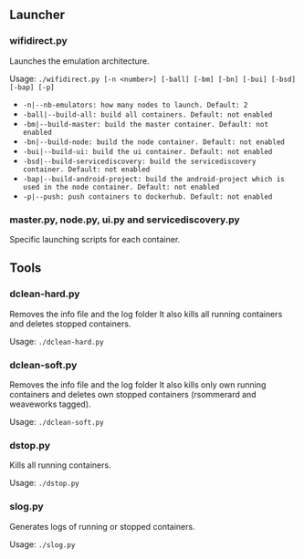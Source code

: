 ## Launcher


### wifidirect.py

Launches the emulation architecture.

Usage: `./wifidirect.py [-n <number>] [-ball] [-bm] [-bn] [-bui] [-bsd] [-bap] [-p]`

- `-n|--nb-emulators: how many nodes to launch. Default: 2`
- `-ball|--build-all: build all containers. Default: not enabled`
- `-bm|--build-master: build the master container. Default: not enabled`
- `-bn|--build-node: build the node container. Default: not enabled`
- `-bui|--build-ui: build the ui container. Default: not enabled`
- `-bsd|--build-servicediscovery: build the servicediscovery container. Default: not enabled`
- `-bap|--build-android-project: build the android-project which is used in the node container. Default: not enabled`
- `-p|--push: push containers to dockerhub. Default: not enabled`


### master.py, node.py, ui.py and servicediscovery.py

Specific launching scripts for each container.



## Tools


### dclean-hard.py

Removes the info file and the log folder
It also kills all running containers and deletes stopped containers.

Usage: `./dclean-hard.py`


### dclean-soft.py

Removes the info file and the log folder
It also kills only own running containers and deletes own stopped containers (rsommerard and weaveworks tagged).

Usage: `./dclean-soft.py`


### dstop.py

Kills all running containers.

Usage: `./dstop.py`


### slog.py

Generates logs of running or stopped containers.

Usage: `./slog.py`
